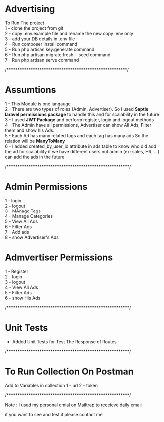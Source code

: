 # Advertising

To Run The project <br>
1 - clone the project from git <br>
2 - copy .env.example file and rename the new copy .env only <br>
3 - add your DB details in .env file <br>
4 - Run composer install command <br>
5 - Run php artisan key:generate command <br>
6 - Run php artisan migrate:fresh --seed command <br>
7 - Run php artisan serve command <br>

/*******************************************************/
# Assumtions

1 - This Module is one langauge <br>
2 - There are two types of roles (Admin, Advertiser).
So I used <b>Saptie laravel permissions package</b> 
to handle this and for scalability in the future<br>
3 - I used <b>JWT Package</b> and perform register, login and logout methods<br>
4 - The Admin have all permissions, Advertiser can show All Ads, Filter them and show his Ads. <br>
5 - Each Ad has many related tags and each tag has many ads So the relation will be <b>ManyToMany</b><br>
6 - I added created_by_user_id attribute in ads table to know who did add the ad
for scalability if we have different users not admin (ex: sales, HR, ...) can add the ads in the future 

/********************************************************/
# Admin Permissions
1 - login <br>
2 - logout <br>
3 - MAnage Tags <br>
4 - Manage Categories <br>
5 - View All Ads <br>
6 - Filter Ads <br>
7 - Add ads <br>
8 - show Advertiser's Ads <br>

# Admvertiser Permissions
1 - Register <br>
2 - login <br>
3 - logout <br>
4 - View All Ads <br>
5 - Filter Ads <br>
6 - show His Ads <br>

/********************************************************/

# Unit Tests

- Added Unit Tests for Test The Response of Routes

/********************************************************/

# To Run Collection On Postman 
Add to Variables in collection
1 - url 
2 - token

/********************************************************/

Note : I used my personal emial on Mailtrap to receieve daily email 

if you want to see and test it please contact me



